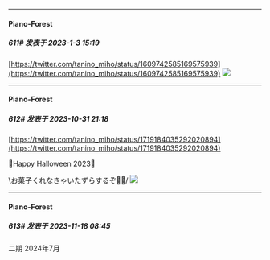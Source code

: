 

*****

####  Piano-Forest  
##### 611#       发表于 2023-1-3 15:19

[https://twitter.com/tanino_miho/status/1609742585169575939](https://twitter.com/tanino_miho/status/1609742585169575939)
<img src="https://p.sda1.dev/9/bb4d1b212d28634cc2cb545d4e951ad9/20230102_171337.jpg" referrerpolicy="no-referrer">

*****

####  Piano-Forest  
##### 612#       发表于 2023-10-31 21:18

[https://twitter.com/tanino_miho/status/1719184035292020894](https://twitter.com/tanino_miho/status/1719184035292020894)

🎃Happy Halloween 2023🎃

\お菓子くれなきゃいたずらするぞ🍬🐊/
<img src="https://p.sda1.dev/13/cf1c62dd3ec2f7531ba4e58dac62c129/20231031_211724.jpg" referrerpolicy="no-referrer">

*****

####  Piano-Forest  
##### 613#       发表于 2023-11-18 08:45

二期 2024年7月

